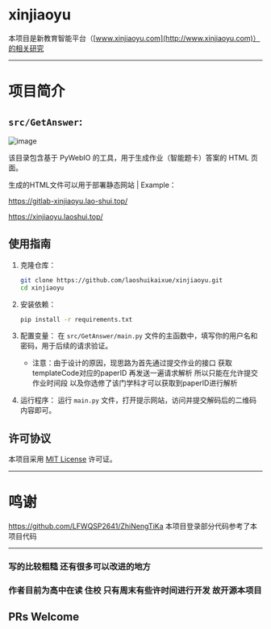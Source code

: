 # xinjiaoyu

本项目是新教育智能平台（[www.xinjiaoyu.com](http://www.xinjiaoyu.com)）的相关研究

---

# 项目简介

## `src/GetAnswer`:

![image](https://github.com/user-attachments/assets/12f396f5-eab6-48cc-bcab-135360809ee3)


该目录包含基于 PyWebIO 的工具，用于生成作业（智能题卡）答案的 HTML 页面。

生成的HTML文件可以用于部署静态网站 | Example：

https://gitlab-xinjiaoyu.lao-shui.top/

https://xinjiaoyu.laoshui.top/

## 使用指南

1. 克隆仓库：
   ```bash
   git clone https://github.com/laoshuikaixue/xinjiaoyu.git
   cd xinjiaoyu
   ```

2. 安装依赖：
   ```bash
   pip install -r requirements.txt
   ```

3. 配置变量：
   在 `src/GetAnswer/main.py` 文件的主函数中，填写你的用户名和密码，用于后续的请求验证。
   * 注意：由于设计的原因，现思路为首先通过提交作业的接口 获取templateCode对应的paperID 再发送一遍请求解析 所以只能在允许提交作业时间段 以及你选修了该门学科才可以获取到paperID进行解析

4. 运行程序：
   运行 `main.py` 文件，打开提示网站，访问并提交解码后的二维码内容即可。

## 许可协议

本项目采用 [MIT License](LICENSE) 许可证。

---

# 鸣谢
https://github.com/LFWQSP2641/ZhiNengTiKa 本项目登录部分代码参考了本项目代码

---

### 写的比较粗糙 还有很多可以改进的地方
### 作者目前为高中在读 住校 只有周末有些许时间进行开发 故开源本项目

## PRs Welcome
